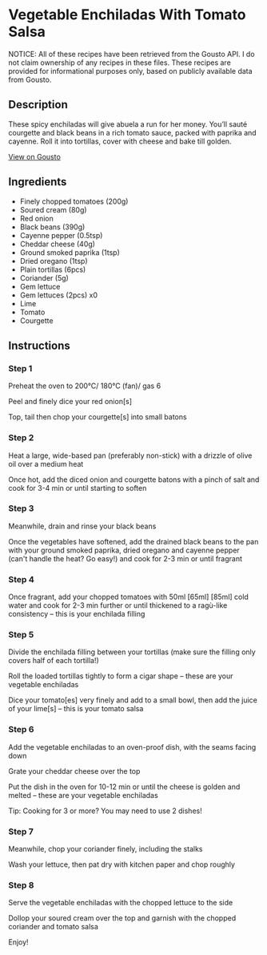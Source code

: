 # Vegetable Enchiladas With Tomato Salsa

NOTICE: All of these recipes have been retrieved from the Gousto API. I do not claim ownership of any recipes in these files. These recipes are provided for informational purposes only, based on publicly available data from Gousto.

## Description

These spicy enchiladas will give abuela a run for her money. You’ll sauté courgette and black beans in a rich tomato sauce, packed with paprika and cayenne. Roll it into tortillas, cover with cheese and bake till golden. 

[View on Gousto](https://www.gousto.co.uk/recipes/cookbook/vegetable-enchiladas-with-tomatillo-sauce)

## Ingredients

- Finely chopped tomatoes (200g)
- Soured cream (80g)
- Red onion
- Black beans (390g)
- Cayenne pepper (0.5tsp)
- Cheddar cheese (40g)
- Ground smoked paprika (1tsp)
- Dried oregano (1tsp)
- Plain tortillas (6pcs)
- Coriander (5g)
- Gem lettuce
- Gem lettuces (2pcs) x0
- Lime
- Tomato
- Courgette

## Instructions


### Step 1

Preheat the oven to 200°C/ 180°C (fan)/ gas 6

Peel and finely dice your red onion[s]

Top, tail then chop your courgette[s] into small batons


### Step 2

Heat a large, wide-based pan (preferably non-stick) with a drizzle of olive oil over a medium heat

Once hot, add the diced onion and courgette batons with a pinch of salt and cook for 3-4 min or until starting to soften


### Step 3

Meanwhile, drain and rinse your black beans

Once the vegetables have softened, add the drained black beans to the pan with your ground smoked paprika, dried oregano and cayenne pepper (can't handle the heat? Go easy!) and cook for 2-3 min or until fragrant


### Step 4

Once fragrant, add your chopped tomatoes with 50ml <span class="text-purple">[65ml]</span> <span class="text-danger">[85ml]</span> cold water and cook for 2-3 min further or until thickened to a ragù-like consistency – this is your enchilada filling


### Step 5

Divide the enchilada filling between your tortillas (make sure the filling only covers half of each tortilla!)

Roll the loaded tortillas tightly to form a cigar shape – these are your vegetable enchiladas

Dice your tomato[es] very finely and add to a small bowl, then add the juice of your lime[s] – this is your tomato salsa


### Step 6

Add the vegetable enchiladas to an oven-proof dish, with the seams facing down

Grate your cheddar cheese over the top

Put the dish in the oven for 10-12 min or until the cheese is golden and melted – these are your vegetable enchiladas

Tip: Cooking for 3 or more? You may need to use 2 dishes!


### Step 7

Meanwhile, chop your coriander finely, including the stalks

Wash your lettuce, then pat dry with kitchen paper and chop roughly

### Step 8

Serve the vegetable enchiladas with the chopped lettuce to the side

Dollop your soured cream over the top and garnish with the chopped coriander and tomato salsa

Enjoy!

